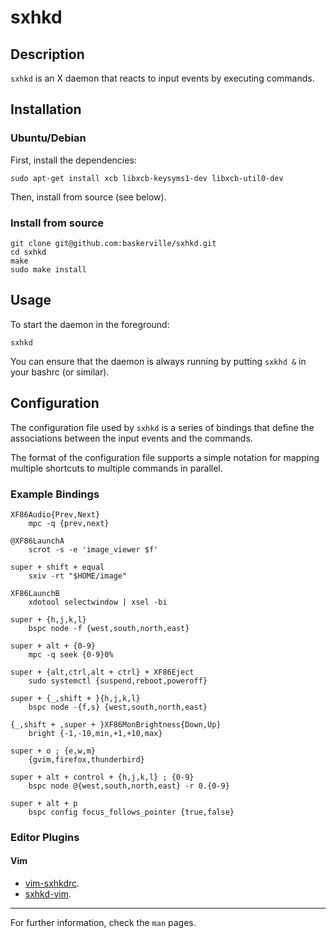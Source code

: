 # sxhkd

## Description

`sxhkd` is an X daemon that reacts to input events by executing commands.

## Installation

### Ubuntu/Debian

First, install the dependencies:

```
sudo apt-get install xcb libxcb-keysyms1-dev libxcb-util0-dev
```

Then, install from source (see below).

### Install from source

```
git clone git@github.com:baskerville/sxhkd.git
cd sxhkd
make
sudo make install
```

## Usage

To start the daemon in the foreground:

```
sxhkd
```

You can ensure that the daemon is always running by putting `sxkhd &` in your bashrc (or similar).

## Configuration

The configuration file used by `sxhkd` is a series of bindings that define the associations between the input events and the commands.

The format of the configuration file supports a simple notation for mapping multiple shortcuts to multiple commands in parallel.

### Example Bindings

	XF86Audio{Prev,Next}
		mpc -q {prev,next}

	@XF86LaunchA
		scrot -s -e 'image_viewer $f'

	super + shift + equal
		sxiv -rt "$HOME/image"

	XF86LaunchB
		xdotool selectwindow | xsel -bi

	super + {h,j,k,l}
		bspc node -f {west,south,north,east}

	super + alt + {0-9}
		mpc -q seek {0-9}0%

	super + {alt,ctrl,alt + ctrl} + XF86Eject
		sudo systemctl {suspend,reboot,poweroff}

	super + {_,shift + }{h,j,k,l}
		bspc node -{f,s} {west,south,north,east}

	{_,shift + ,super + }XF86MonBrightness{Down,Up}
		bright {-1,-10,min,+1,+10,max}

	super + o ; {e,w,m}
		{gvim,firefox,thunderbird}

	super + alt + control + {h,j,k,l} ; {0-9}
		bspc node @{west,south,north,east} -r 0.{0-9}

	super + alt + p
		bspc config focus_follows_pointer {true,false}

### Editor Plugins

#### Vim

- [vim-sxhkdrc](https://github.com/baskerville/vim-sxhkdrc).
- [sxhkd-vim](https://github.com/kovetskiy/sxhkd-vim).

----

For further information, check the `man` pages.

